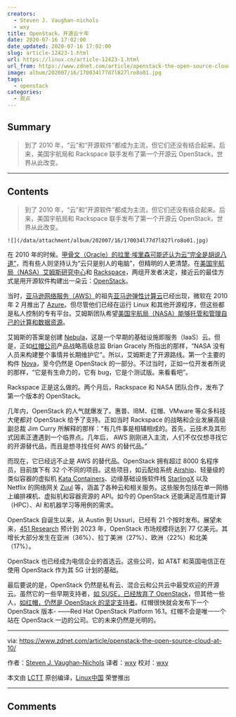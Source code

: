 ```yaml
---
creators:
  - Steven J. Vaughan-nichols
  - wxy
title: OpenStack，开源云十年
date: 2020-07-16 17:02:00
date_updated: 2020-07-16 17:02:00
slug: article-12423-1.html
url: https://linux.cn/article-12423-1.html
url_from: https://www.zdnet.com/article/openstack-the-open-source-cloud-at-10/
image: album/202007/16/170034l77d7l827lro8o01.jpg
tags:
  - openstack
categories:
  - 观点
---
```


## Summary

> 到了 2010 年，“云”和“开源软件”都成为主流，但它们还没有结合起来。后来，美国宇航局和 Rackspace 联手发布了第一个开源云 OpenStack，世界从此改变。

***

<!-- more -->

## Contents

> 
> 到了 2010 年，“云”和“开源软件”都成为主流，但它们还没有结合起来。后来，美国宇航局和 Rackspace 联手发布了第一个开源云 OpenStack，世界从此改变。
> 
> 
> 

`![](/data/attachment/album/202007/16/170034l77d7l827lro8o01.jpg)`

在 2010 年的时候。[甲骨文（Oracle）的拉里·埃里森可能还认为云“完全是胡说八道”](https://www.cnet.com/news/oracles-ellison-nails-cloud-computing/)，而有些人则坚持认为“云只是别人的电脑”，但精明的人更清楚。在[美国宇航局（NASA）艾姆斯研究中心](https://www.nasa.gov/ames)和 [Rackspace](https://www.rackspace.com/)，两组开发者决定，接近云的最佳方式是用开源软件构建出一朵云：[OpenStack](https://www.openstack.org/)。

当时，[亚马逊网络服务（AWS）](https://aws.amazon.com/)的祖先[亚马逊弹性计算云](https://aws.amazon.com/ec2/)已经出现，微软在 2010 年 2 月推出了 [Azure](https://azure.microsoft.com/en-us/)。但尽管他们已经在运行 Linux 和其他开源程序，但这些都是私人控制的专有平台。艾姆斯团队希望[美国宇航局（NASA）能够托管和管理自己的计算和数据资源](https://www.nasa.gov/directorates/spacetech/spinoff/in-cloud-computing-open-source-becomes-big-business)。

艾姆斯的答案是创建 [Nebula](https://www.nasa.gov/open/nebula.html)，这是一个早期的基础设施即服务（IaaS）云。但是，正如[红帽公司](https://www.redhat.com/en)产品战略高级总监 Brian Gracely 所指出的那样，“NASA 没有人员来构建整个事情并长期维护它”。所以，艾姆斯走了开源路线。第一个主要的构件 [Nova](https://docs.openstack.org/nova/latest/#:~:text=Nova%20is%20the%20OpenStack%20project,limited%20support%20for%20system%20containers.&text=Keystone%3A%20This%20provides%20identity%20and%20authentication%20for%20all%20OpenStack%20services.)，至今仍然是 OpenStack 的一部分。不过当时，正如一位开发者所说的那样，“它是有生命力的，它有 bug，它是个测试版。来看看吧”。

Rackspace 正是这么做的。两个月后，Rackspace 和 NASA 团队合作，发布了第一个版本的 OpenStack。

几年内，OpenStack 的人气就爆发了。惠普、IBM、红帽、VMware 等众多科技大佬都对 OpenStack 给予了支持。正如当时 Rackspace 的战略和企业发展高级副总裁 Jim Curry 所解释的那样：“有几件事是相辅相成的。首先，云技术及其形式因素正遭遇到一个临界点。几年后， AWS 刚刚进入主流，人们不仅仅想寻找它的开源替代品，而且是想寻找任何 AWS 的替代品。”

而现在，它已经远不止是 AWS 的替代品。OpenStack 拥有超过 8000 名程序员，目前旗下有 32 个不同的项目。这些项目，如云配给系统 [Airship](https://wiki.openstack.org/wiki/Airship)、轻量级的类似容器的虚拟机 [Kata Containers](https://katacontainers.io/)、边缘基础设施软件栈 [StarlingX](https://www.starlingx.io/) 以及 Netflix 的网络网关 [Zuul](https://github.com/Netflix/zuul) 等，涵盖了各种云和相关服务。这些服务包括在单一网络上编排裸机、虚拟机和容器资源的 API。如今的 OpenStack 还能满足高性能计算（HPC）、AI 和机器学习等用例的需求。

OpenStack 自诞生以来，从 Austin 到 Ussuri，已经有 21 个按时发布。展望未来，[451 Research](https://451research.com/) 预计到 2023 年，OpenStack 市场规模将达到 77 亿美元。其增长大部分发生在亚洲（36%）、拉丁美洲（27%）、欧洲（22%）和北美（17%）。

OpenStack 也已经成为电信企业的首选云。这些公司，如 AT&T 和英国电信正在使用 OpenStack 作为其 5G 计划的基础。

最后要说的是，OpenStack 仍然是私有云、混合云和公共云中最受欢迎的开源云。虽然它的一些早期支持者，[如 SUSE，已经放弃了 OpenStack](https://www.zdnet.com/article/suse-drops-openstacks/)，但其他一些人，[如红帽，仍然是 OpenStack 的坚定支持者](https://www.redhat.com/en/blog/openstack-10-red-hats-take-decade-customer-defined-clouds-and-update-red-hat-openstack-platform)。红帽很快就会发布下一个 OpenStack 版本- ——Red Hat OpenStack Platform 16.1。红帽不会是唯一一个站在 OpenStack 一边的公司。它的未来仍然是光明的。

---

via: <https://www.zdnet.com/article/openstack-the-open-source-cloud-at-10/> 

作者：[Steven J. Vaughan-Nichols](https://www.zdnet.com/meet-the-team/us/steven-j-vaughan-nichols/) 译者：[wxy](https://github.com/wxy) 校对：[wxy](https://github.com/wxy)

本文由 [LCTT](https://github.com/LCTT/TranslateProject) 原创编译，[Linux中国](https://linux.cn/article-12418-1.html) 荣誉推出

***

## Comments
